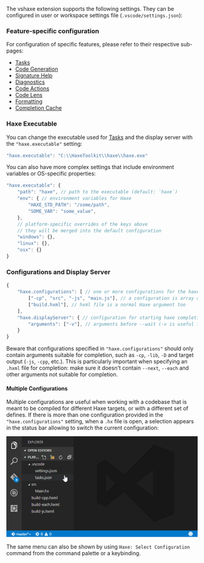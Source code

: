 The vshaxe extension supports the following settings. They can be configured in user or workspace settings file (`.vscode/settings.json`):

### Feature-specific configuration

For configuration of specific features, please refer to their respective sub-pages:

- [Tasks](/vshaxe/vshaxe/wiki/Tasks#configuration)
- [Code Generation](/vshaxe/vshaxe/wiki/Code-Generation#configuration)
- [Signature Help](/vshaxe/vshaxe/wiki/Signature-Help#configuration)
- [Diagnostics](/vshaxe/vshaxe/wiki/Diagnostics#configuration)
- [Code Actions](/vshaxe/vshaxe/wiki/Code-Actions#configuration)
- [Code Lens](/vshaxe/vshaxe/wiki/Code-Lens)
- [Formatting](/vshaxe/vshaxe/wiki/Formatting#configuration)
- [Completion Cache](/vshaxe/vshaxe/wiki/Completion-Cache#configuration)

### Haxe Executable

You can change the executable used for [Tasks](/vshaxe/vshaxe/wiki/Tasks) and the display server with the `"haxe.executable"` setting:

```js
"haxe.executable": "C:\\HaxeToolkit\\haxe\\haxe.exe"
```

You can also have more complex settings that include environment variables or OS-specific properties:

```js
"haxe.executable": {
    "path": "haxe", // path to the executable (default: `haxe`)
    "env": { // environment variables for Haxe
        "HAXE_STD_PATH": "/some/path",
        "SOME_VAR": "some_value",
    },
    // platform-specific overrides of the keys above
    // they will be merged into the default configuration
    "windows": {},
    "linux": {},
    "osx": {}
}
```

### Configurations and Display Server

```js
{
    "haxe.configurations": [ // one or more configurations for the haxe completion server
        ["-cp", "src", "-js", "main.js"], // a configuration is array of arguments passed to the completion server
        ["build.hxml"], // hxml file is a normal Haxe argument too
    ],
    "haxe.displayServer": { // configuration for starting haxe completion server itself
        "arguments": ["-v"], // arguments before --wait (-v is useful for debugging)
    }
}
```

Beware that configurations specified in `"haxe.configurations"` should only contain arguments suitable for
completion, such as `-cp`, `-lib`, `-D` and target output (`-js`, `-cpp`, etc.). This is particularly important when
specifying an `.hxml` file for completion: make sure it doesn't contain `--next`, `--each` and other arguments
not suitable for completion.

#### Multiple Configurations

Multiple configurations are useful when working with a codebase that is meant
to be compiled for different Haxe targets, or with a different set of defines. If
there is more than one configuration provided in the `"haxe.configurations"` setting,
when a `.hx` file is open, a selection appears in the status bar allowing to switch the current
configuration:

![](images/configuration/configs.gif)

The same menu can also be shown by using `Haxe: Select Configuration` command from the command palette or a keybinding.

